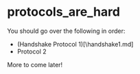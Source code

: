 # protocols_are_hard

You should go over the following in order:
- (Handshake Protocol 1)[\handshake1.md]
- Protocol 2

More to come later!